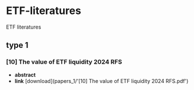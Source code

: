 # ETF-literatures
ETF literatures
## type 1
### [10] The value of ETF liquidity 2024 RFS
- **abstract**
- **link** [download](papers_1/'[10] The value of ETF liquidity 2024 RFS.pdf')
